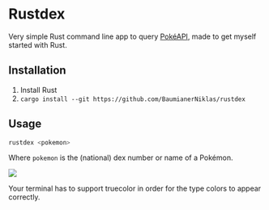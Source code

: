 # Rustdex

Very simple Rust command line app to query [PokéAPI](https://pokeapi.co), made to get myself started with Rust.

## Installation

1. Install Rust
2. `cargo install --git https://github.com/BaumianerNiklas/rustdex`

## Usage

```sh
rustdex <pokemon>
```

Where `pokemon` is the (national) dex number or name of a Pokémon.

![](https://cdn.discordapp.com/attachments/872496916078952478/899725758820417546/unknown.png)

Your terminal has to support truecolor in order for the type colors to appear correctly.
